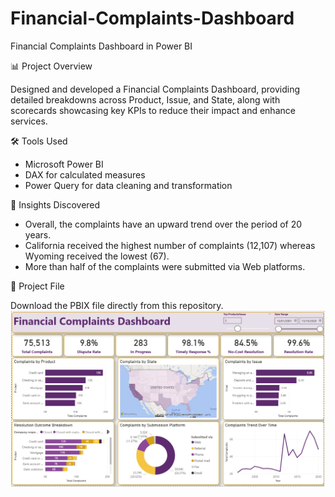 # Financial-Complaints-Dashboard
Financial Complaints Dashboard in Power BI

📊 Project Overview

Designed and developed a Financial Complaints Dashboard, providing detailed breakdowns across Product, Issue, and State, along with scorecards showcasing key KPIs to reduce their impact and enhance services.

🛠️ Tools Used
* Microsoft Power BI
* DAX for calculated measures
* Power Query for data cleaning and transformation

🧠 Insights Discovered
* Overall, the complaints have an upward trend over the period of 20 years.
* California received the highest number of complaints (12,107) whereas Wyoming received the lowest (67).
* More than half of the complaints were submitted via Web platforms.

📁 Project File

Download the PBIX file directly from this repository.
![Financial Complaints Dashboard.png](https://github.com/maulik-vyas/Financial-Complaints-Dashboard/blob/main/Financial%20Complaints%20Dashboard.png)
